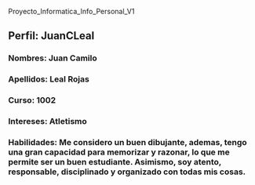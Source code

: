 Proyecto_Informatica_Info_Personal_V1

## Perfil: JuanCLeal

### Nombres: Juan Camilo
### Apellidos: Leal Rojas
### Curso: 1002
### Intereses: Atletismo
### Habilidades:  Me considero un buen dibujante, ademas, tengo una gran capacidad para memorizar y razonar, lo que me permite ser un buen estudiante. Asimismo, soy atento, responsable, disciplinado y organizado con todas mis cosas.
